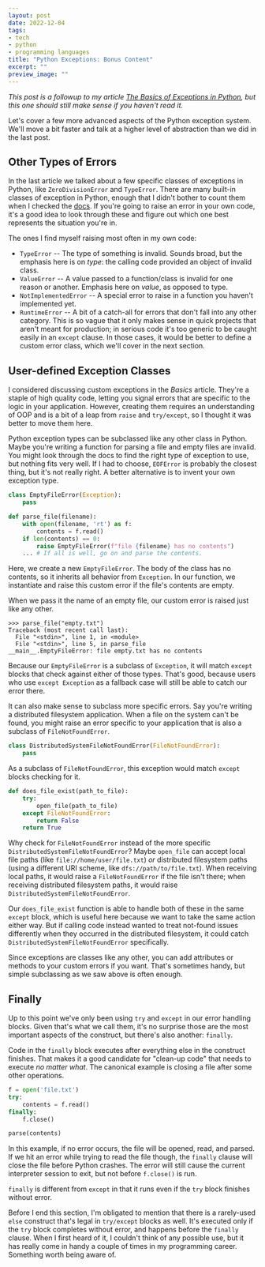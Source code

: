 ```yaml
---
layout: post
date: 2022-12-04
tags:
- tech
- python
- programming languages
title: "Python Exceptions: Bonus Content"
excerpt: ""
preview_image: ""
---
```


*This post is a followup to my article [The Basics of Exceptions in Python](/feed/2022/12/04/python-exceptions-basics), but this one should still make sense if you haven't read it.*

Let's cover a few more advanced aspects of the Python exception system.
We'll move a bit faster and talk at a higher level of abstraction than we did in the last post.

## Other Types of Errors

In the last article we talked about a few specific classes of exceptions in Python, like `ZeroDivisionError` and `TypeError`.
There are many built-in classes of exception in Python, enough that I didn't bother to count them when I checked the [docs](https://docs.python.org/3/library/exceptions.html).
If you're going to raise an error in your own code, it's a good idea to look through these and figure out which one best represents the situation you're in.

The ones I find myself raising most often in my own code:
- `TypeError` -- The type of something is invalid. Sounds broad, but the emphasis here is on *type*: the calling code provided an object of invalid class.
- `ValueError` -- A value passed to a function/class is invalid for one reason or another. Emphasis here on *value*, as opposed to type.
- `NotImplementedError` -- A special error to raise in a function you haven't implemented yet.
- `RuntimeError` -- A bit of a catch-all for errors that don't fall into any other category.
This is so vague that it only makes sense in quick projects that aren't meant for production;
in serious code it's too generic to be caught easily in an `except` clause.
In those cases, it would be better to define a custom error class, which we'll cover in the next section.

## User-defined Exception Classes

I considered discussing custom exceptions in the *Basics* article.
They're a staple of high quality code, letting you signal errors that are specific to the logic in your application.
However, creating them requires an understanding of OOP and is a bit of a leap from `raise` and `try/except`, so I thought it was better to move them here.

Python exception types can be subclassed like any other class in Python.
Maybe you're writing a function for parsing a file and empty files are invalid.
You might look through the docs to find the right type of exception to use, but nothing fits very well.
If I had to choose, `EOFError` is probably the closest thing, but it's not really right.
A better alternative is to invent your own exception type.

```python
class EmptyFileError(Exception):
    pass

def parse_file(filename):
    with open(filename, 'rt') as f:
        contents = f.read()
    if len(contents) == 0:
        raise EmptyFileError(f"file {filename} has no contents")
    ... # If all is well, go on and parse the contents.
```

Here, we create a new `EmptyFileError`.
The body of the class has no contents, so it inherits all behavior from `Exception`.
In our function, we instantiate and raise this custom error if the file's contents are empty.

When we pass it the name of an empty file, our custom error is raised just like any other.

```text
>>> parse_file("empty.txt")
Traceback (most recent call last):
  File "<stdin>", line 1, in <module>
  File "<stdin>", line 5, in parse_file
__main__.EmptyFileError: file empty.txt has no contents
```

Because our `EmptyFileError` is a subclass of `Exception`, it will match `except` blocks that check against either of those types.
That's good, because users who use `except Exception` as a fallback case will still be able to catch our error there.

It can also make sense to subclass more specific errors.
Say you're writing a distributed filesystem application.
When a file on the system can't be found, you might raise an error specific to your application that is also a subclass of `FileNotFoundError`.

```python
class DistributedSystemFileNotFoundError(FileNotFoundError):
    pass
```

As a subclass of `FileNotFoundError`, this exception would match `except` blocks checking for it.

```python
def does_file_exist(path_to_file):
    try:
        open_file(path_to_file)
    except FileNotFoundError:
        return False
    return True
```

Why check for `FileNotFoundError` instead of the more specific `DistributedSystemFileNotFoundError`?
Maybe `open_file` can accept local file paths (like `file://home/user/file.txt`) *or* distributed filesystem paths (using a different URI scheme, like `dfs://path/to/file.txt`).
When receiving local paths, it would raise a `FileNotFoundError` if the file isn't there;
when receiving distributed filesystem paths, it would raise `DistributedSystemFileNotFoundError`.

Our `does_file_exist` function is able to handle both of these in the same `except` block, which is useful here because we want to take the same action either way.
But if calling code instead wanted to treat not-found issues differently when they occurred in the distributed filesystem, it could catch `DistributedSystemFileNotFoundError` specifically.

Since exceptions are classes like any other, you can add attributes or methods to your custom errors if you want.
That's sometimes handy, but simple subclassing as we saw above is often enough.

## Finally

Up to this point we've only been using `try` and `except` in our error handling blocks.
Given that's what we call them, it's no surprise those are the most important aspects of the construct, but there's also another: `finally`.

Code in the `finally` block executes after everything else in the construct finishes.
That makes it a good candidate for "clean-up code" that needs to execute *no matter what*.
The canonical example is closing a file after some other operations.

```python
f = open('file.txt')
try:
    contents = f.read()
finally:
    f.close()

parse(contents)
```

In this example, if no error occurs, the file will be opened, read, and parsed.
If we hit an error while trying to read the file though, the `finally` clause will close the file before Python crashes.
The error will still cause the current interpreter session to exit, but not before `f.close()` is run.

`finally` is different from `except` in that it runs even if the `try` block finishes without error.


Before I end this section, I'm obligated to mention that there is a rarely-used `else` construct that's legal in `try/except` blocks as well.
It's executed only if the `try` block completes without error, and happens before the `finally` clause.
When I first heard of it, I couldn't think of any possible use, but it has really come in handy a couple of times in my programming career.
Something worth being aware of.